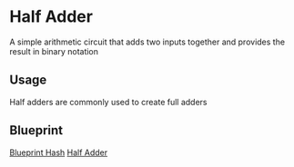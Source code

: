 # Half Adder
A simple arithmetic circuit that adds two inputs together and provides the result in binary notation

## Usage
Half adders are commonly used to create full adders

## Blueprint

[Blueprint Hash](./half_adder.vcb)
[Half Adder](./half_adder.png)